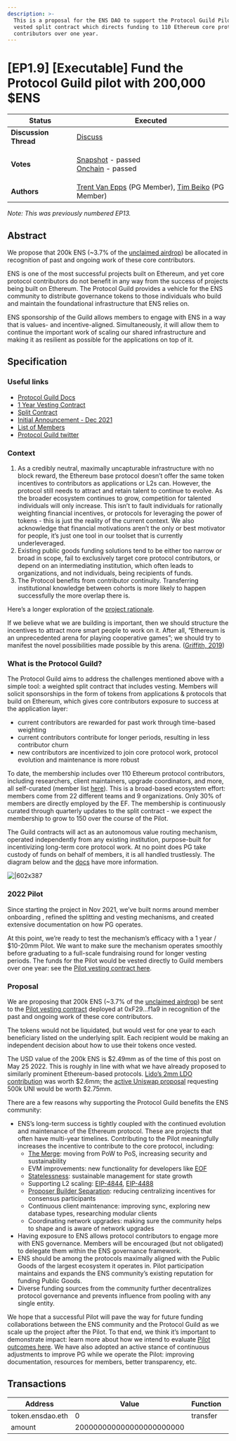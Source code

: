 ```yaml
---
description: >-
  This is a proposal for the ENS DAO to support the Protocol Guild Pilot, a
  vested split contract which directs funding to 110 Ethereum core protocol
  contributors over one year.
---
```


# \[EP1.9] \[Executable] Fund the Protocol Guild pilot with 200,000 $ENS

| **Status**            | Executed                                                                                                                                                                                                                                                                                                                                                                |
| --------------------- | ----------------------------------------------------------------------------------------------------------------------------------------------------------------------------------------------------------------------------------------------------------------------------------------------------------------------------------------------------------------------- |
| **Discussion Thread** | [Discuss](https://discuss.ens.domains/t/draft-executable-support-the-protocol-guild-pilot/12877)                                                                                                                                                                                                                                                                        |
| **Votes**             | <p><a href="../[https:/snapshot.org#/ens.eth/proposal/0x16f3d7010cacc892c134d34503cd340c1fd31cdbb79c3f8a9bedc12ae22de358](https://snapshot.org/#/ens.eth/proposal/0xe07284156fb063d5fba6b9fed50cc74fad36ea02c2ede0207434db476884104b)">Snapshot</a> - passed <br><a href="https://www.tally.xyz/proposal/940d9d0e-14e6-43a2-810f-6250de538f00">Onchain</a> - passed</p> |
| **Authors**           | [Trent Van Epps](https://twitter.com/trent\_vanepps) (PG Member), [Tim Beiko](https://twitter.com/TimBeiko) (PG Member)                                                                                                                                                                                                                                                 |

_Note: This was previously numbered EP13._

## Abstract

We propose that 200k ENS (\~3.7% of the [unclaimed airdrop](https://twitter.com/ensdomains/status/1522066354387718144)) be allocated in recognition of past and ongoing work of these core contributors.

ENS is one of the most successful projects built on Ethereum, and yet core protocol contributors do not benefit in any way from the success of projects being built on Ethereum. The Protocol Guild provides a vehicle for the ENS community to distribute governance tokens to those individuals who build and maintain the foundational infrastructure that ENS relies on.

ENS sponsorship of the Guild allows members to engage with ENS in a way that is values- and incentive-aligned. Simultaneously, it will allow them to continue the important work of scaling our shared infrastructure and making it as resilient as possible for the applications on top of it.

## Specification

### Useful links

* [Protocol Guild Docs](https://protocol-guild.readthedocs.io/en/latest/index.html)
* [1 Year Vesting Contract](https://app.0xsplits.xyz/accounts/0xF29Ff96aaEa6C9A1fBa851f74737f3c069d4f1a9/)
* [Split Contract](https://app.0xsplits.xyz/accounts/0x84af3D5824F0390b9510440B6ABB5CC02BB68ea1/)
* [Initial Announcement - Dec 2021](https://stateful.mirror.xyz/mEDvFXGCKdDhR-N320KRtsq60Y2OPk8rHcHBCFVryXY)
* [List of Members](https://protocol-guild.readthedocs.io/en/latest/9-membership.html)
* [Protocol Guild twitter](https://twitter.com/ProtocolGuild)

### Context

1. As a credibly neutral, maximally uncapturable infrastructure with no block reward, the Ethereum base protocol doesn’t offer the same token incentives to contributors as applications or L2s can. However, the protocol still needs to attract and retain talent to continue to evolve. As the broader ecosystem continues to grow, competition for talented individuals will only increase. This isn’t to fault individuals for rationally weighting financial incentives, or protocols for leveraging the power of tokens - this is just the reality of the current context. We also acknowledge that financial motivations aren’t the only or best motivator for people, it’s just one tool in our toolset that is currently underleveraged.
2. Existing public goods funding solutions tend to be either too narrow or broad in scope, fail to exclusively target core protocol contributors, or depend on an intermediating institution, which often leads to organizations, and not individuals, being recipients of funds.
3. The Protocol benefits from contributor continuity. Transferring institutional knowledge between cohorts is more likely to happen successfully the more overlap there is.

Here’s a longer exploration of the [project rationale](https://protocol-guild.readthedocs.io/en/latest/1-proposal-rationale.html).

If we believe what we are building is important, then we should structure the incentives to attract more smart people to work on it. After all, “Ethereum is an unprecedented arena for playing cooperative games”; we should try to manifest the novel possibilities made possible by this arena. ([Griffith, 2019](https://medium.com/@virgilgr/ethereum-is-game-changing-technology-literally-d67e01a01cf8))

### What is the Protocol Guild?

The Protocol Guild aims to address the challenges mentioned above with a simple tool: a weighted split contract that includes vesting. Members will solicit sponsorships in the form of tokens from applications & protocols that build on Ethereum, which gives core contributors exposure to success at the application layer:

* current contributors are rewarded for past work through time-based weighting
* current contributors contribute for longer periods, resulting in less contributor churn
* new contributors are incentivized to join core protocol work, protocol evolution and maintenance is more robust

To date, the membership includes over 110 Ethereum protocol contributors, including researchers, client maintainers, upgrade coordinators, and more, all self-curated (member list [here](https://protocol-guild.readthedocs.io/en/latest/9-membership.html)). This is a broad-based ecosystem effort: members come from 22 different teams and 9 organizations. Only 30% of members are directly employed by the EF. The membership is continuously curated through quarterly updates to the split contract - we expect the membership to grow to 150 over the course of the Pilot.

The Guild contracts will act as an autonomous value routing mechanism, operated independently from any existing institution, purpose-built for incentivizing long-term core protocol work. At no point does PG take custody of funds on behalf of members, it is all handled trustlessly. The diagram below and the [docs](https://protocol-guild.readthedocs.io/en/latest/3-smart-contract.html) have more information.

![|602x387](https://user-images.githubusercontent.com/80278162/165815437-11646882-bac0-41bf-9709-e64880c96d82.png)

### 2022 Pilot

Since starting the project in Nov 2021, we’ve built norms around member onboarding , refined the splitting and vesting mechanisms, and created extensive documentation on how PG operates.

At this point, we’re ready to test the mechanism’s efficacy with a 1 year / $10-20mm Pilot. We want to make sure the mechanism operates smoothly before graduating to a full-scale fundraising round for longer vesting periods. The funds for the Pilot would be vested directly to Guild members over one year: see the [Pilot vesting contract here](https://app.0xsplits.xyz/accounts/0xF29Ff96aaEa6C9A1fBa851f74737f3c069d4f1a9/).

### Proposal

We are proposing that 200k ENS (\~3.7% of the [unclaimed airdrop](https://twitter.com/ensdomains/status/1522066354387718144)) be sent to the [Pilot vesting contract](https://app.0xsplits.xyz/accounts/0xF29Ff96aaEa6C9A1fBa851f74737f3c069d4f1a9/) deployed at 0xF29…f1a9 in recognition of the past and ongoing work of these core contributors.

The tokens would not be liquidated, but would vest for one year to each beneficiary listed on the underlying split. Each recipient would be making an independent decision about how to use their tokens once vested.

The USD value of the 200k ENS is $2.49mm as of the time of this post on May 25 2022. This is roughly in line with what we have already proposed to similarly prominent Ethereum-based protocols. [Lido’s 2mm LDO contribution](https://research.lido.fi/t/proposal-to-fund-the-protocol-guild-pilot-via-a-lido-grant/2016) was worth $2.6mm; the [active Uniswap proposal](https://gov.uniswap.org/t/governance-proposal-should-the-uniswap-community-participate-in-the-protocol-guild-pilot/16824) requesting 500k UNI would be worth $2.75mm.

There are a few reasons why supporting the Protocol Guild benefits the ENS community:

* ENS’s long-term success is tightly coupled with the continued evolution and maintenance of the Ethereum protocol. These are projects that often have multi-year timelines. Contributing to the Pilot meaningfully increases the incentive to contribute to the core protocol, including:
  * [The Merge](https://github.com/ethereum/pm/blob/master/Merge/mainnet-readiness.md): moving from PoW to PoS, increasing security and sustainability
  * EVM improvements: new functionality for developers like [EOF](https://notes.ethereum.org/@ipsilon/evm-object-format-overview)
  * [Statelessness](https://notes.ethereum.org/@gballet/Sy-a6T5St): sustainable management for state growth
  * Supporting L2 scaling: [EIP-4844](https://eips.ethereum.org/EIPS/eip-4844), [EIP-4488](https://eips.ethereum.org/EIPS/eip-4488)
  * [Proposer Builder Separation](https://notes.ethereum.org/@vbuterin/pbs\_censorship\_resistance): reducing centralizing incentives for consensus participants
  * Continuous client maintenance: improving sync, exploring new database types, researching modular clients
  * Coordinating network upgrades: making sure the community helps to shape and is aware of network upgrades
* Having exposure to ENS allows protocol contributors to engage more with ENS governance. Members will be encouraged (but not obligated) to delegate them within the ENS governance framework.
* ENS should be among the protocols maximally aligned with the Public Goods of the largest ecosystem it operates in. Pilot participation maintains and expands the ENS community’s existing reputation for funding Public Goods.
* Diverse funding sources from the community further decentralizes protocol governance and prevents influence from pooling with any single entity.

We hope that a successful Pilot will pave the way for future funding collaborations between the ENS community and the Protocol Guild as we scale up the project after the Pilot. To that end, we think it’s important to demonstrate impact: learn more about how we intend to evaluate [Pilot outcomes here](https://protocol-guild.readthedocs.io/en/latest/5-initial-pilot.html). We have also adopted an active stance of continuous adjustments to improve PG while we operate the Pilot: improving documentation, resources for members, better transparency, etc.

## Transactions

| Address          | Value                    | Function | Argument  | Value                |
| ---------------- | ------------------------ | -------- | --------- | -------------------- |
| token.ensdao.eth | 0                        | transfer | recipient | theprotocolguild.eth |
| amount           | 200000000000000000000000 |          |           |                      |

